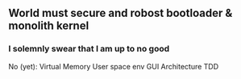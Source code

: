 ## World must secure and robost bootloader & monolith kernel

### I solemnly swear that I am up to no good

No (yet):
    Virtual Memory
    User space env
    GUI
    Architecture TDD